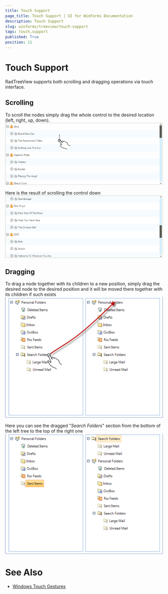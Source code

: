 ```yaml
---
title: Touch Support
page_title: Touch Support | UI for WinForms Documentation
description: Touch Support
slug: winforms/treeview/touch-support
tags: touch,support
published: True
position: 11
---
```


# Touch Support



RadTreeView supports both scrolling and dragging operations via touch interface.

## Scrolling

To scroll the nodes simply drag the whole control to the desired location (left, right, up, down).![treeview-touch-support 001](images/treeview-touch-support001.png)

Here is the result of scrolling the control down![treeview-touch-support 002](images/treeview-touch-support002.png)

## Dragging

To drag a node together with its children to a new position, simply drag the desired node to the desired
              position and it will be moved there together with its children if such exists
            ![treeview-touch-support 003](images/treeview-touch-support003.png)

Here you can see the dragged "*Search Folders*" section from the bottom of the left tree to the top of the right one
            ![treeview-touch-support 004](images/treeview-touch-support004.png)

# See Also

 * [Windows Touch Gestures](http://msdn.microsoft.com/en-us/library/windows/desktop/dd940543(v=vs.85).aspx)
